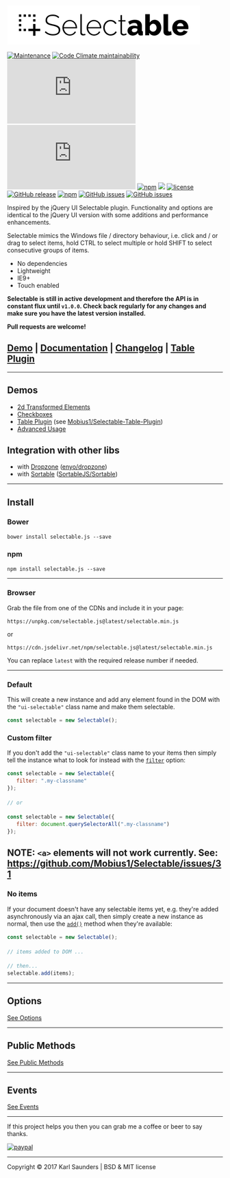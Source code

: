 ![Selectable](selectable.png?raw=true "Selectable")

[![Maintenance](https://img.shields.io/badge/Maintained%3F-yes-green.svg)](https://github.com/Mobius1/Selectable/graphs/commit-activity)
[![Code Climate maintainability](https://img.shields.io/codeclimate/maintainability/Mobius1/Selectable.svg?style=?style=flat-square&logo=appveyor)](https://codeclimate.com/github/Mobius1/Selectable/maintainability)
![](http://img.badgesize.io/Mobius1/Selectable/master/selectable.min.js?style=?style=flat-square&logo=appveyor) 
![](http://img.badgesize.io/Mobius1/Selectable/master/selectable.min.js?compression=gzip&label=gzipped&style=?style=flat-square&logo=appveyor)
[![npm](https://img.shields.io/npm/dt/selectable%2Ejs.svg?style=?style=flat-square&logo=appveyor)](https://www.npmjs.com/package/selectable%2Ejs)
[![](https://data.jsdelivr.com/v1/package/npm/selectable.js/badge)](https://www.jsdelivr.com/package/npm/selectable.js)
[![license](https://img.shields.io/github/license/mashape/apistatus.svg?style=?style=flat-square&logo=appveyor)](https://github.com/Mobius1/Selectable/blob/master/LICENSE)
[![GitHub release](https://img.shields.io/github/release/Mobius1/Selectable.svg?style=?style=flat-square&logo=appveyor)](https://github.com/Mobius1/Selectable/releases)
[![npm](https://img.shields.io/npm/v/selectable.js.svg?style=?style=flat-square&logo=appveyor)](https://www.npmjs.com/package/selectable%2Ejs)
[![GitHub issues](https://img.shields.io/github/issues-raw/Mobius1/Selectable.svg?style=?style=flat-square&logo=appveyor)](https://github.com/Mobius1/Selectable)
[![GitHub issues](https://img.shields.io/github/issues-closed-raw/Mobius1/Selectable.svg?style=?style=flat-square&logo=appveyor)](https://github.com/Mobius1/Selectable)

Inspired by the jQuery UI Selectable plugin. Functionality and options are identical to the jQuery UI version with some additions and performance enhancements.

Selectable mimics the Windows file / directory behaviour, i.e. click and / or drag to select items, hold CTRL to select multiple or hold SHIFT to select consecutive groups of items.

* No dependencies
* Lightweight
* IE9+
* Touch enabled

**Selectable is still in active development and therefore the API is in constant flux until `v1.0.0`. Check back regularly for any changes and make sure you have the latest version installed.**

**Pull requests are welcome!**

## [Demo](http://codepen.io/Mobius1/pen/qRxaqQ/) | [Documentation](https://mobius-studios.gitbook.io/selectable/) | [Changelog](https://github.com/Mobius1/Selectable/releases) | [Table Plugin](https://github.com/Mobius1/Selectable-Table-Plugin)

---

## Demos

* [2d Transformed Elements](https://codepen.io/Mobius1/full/wZxZyR)
* [Checkboxes](https://codepen.io/Mobius1/pen/NWeoxey)
* [Table Plugin](https://codepen.io/Mobius1/pen/jamBzV/) (see [Mobius1/Selectable-Table-Plugin](https://github.com/Mobius1/Selectable-Table-Plugin))
* [Advanced Usage](https://s.codepen.io/Mobius1/pen/OOXPwo)

## Integration with other libs

* with [Dropzone](https://codepen.io/Mobius1/pen/NWeoxey) ([enyo/dropzone](https://github.com/enyo/dropzone))
* with [Sortable](https://codepen.io/Mobius1/pen/NWeoxLX) ([SortableJS/Sortable](https://github.com/SortableJS/Sortable))

---

## Install

### Bower
```
bower install selectable.js --save
```

### npm
```
npm install selectable.js --save
```

---

### Browser

Grab the file from one of the CDNs and include it in your page:

```
https://unpkg.com/selectable.js@latest/selectable.min.js
```
or

```
https://cdn.jsdelivr.net/npm/selectable.js@latest/selectable.min.js
```

You can replace `latest` with the required release number if needed.

---

### Default

This will create a new instance and add any element found in the DOM with the `"ui-selectable"` class name and make them selectable.

```javascript
const selectable = new Selectable();
```

### Custom filter

If you don't add the `"ui-selectable"` class name to your items then simply tell the instance what to look for instead with the [`filter`](https://github.com/Mobius1/Selectable/wiki/filter) option:

```javascript
const selectable = new Selectable({
   filter: ".my-classname"
});

// or

const selectable = new Selectable({
   filter: document.querySelectorAll(".my-classname")
});
```

## NOTE: `<a>` elements will not work currently. See: https://github.com/Mobius1/Selectable/issues/31

### No items

If your document doesn't have any selectable items yet, e.g. they're added asynchronously via an ajax call, then simply create a new instance as normal, then use the [`add()`](https://github.com/Mobius1/Selectable/wiki/add()) method when they're available:

```javascript
const selectable = new Selectable();

// items added to DOM ...

// then...
selectable.add(items);
```

---

## Options

[See Options](https://mobius1.github.io/Selectable/options.html)

---

## Public Methods

[See Public Methods](https://mobius1.github.io/Selectable/public-methods.html)

---

## Events

[See Events](https://mobius1.github.io/Selectable/events.html)

---

If this project helps you then you can grab me a coffee or beer to say thanks.

[![paypal](https://www.paypalobjects.com/en_US/i/btn/btn_donateCC_LG.gif)](https://www.paypal.com/cgi-bin/webscr?cmd=_s-xclick&hosted_button_id=42AR2ZMBHWVTW&source=url)

---

Copyright © 2017 Karl Saunders | BSD & MIT license
